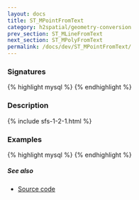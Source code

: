 ```yaml
---
layout: docs
title: ST_MPointFromText
category: h2spatial/geometry-conversion
prev_section: ST_MLineFromText
next_section: ST_MPolyFromText
permalink: /docs/dev/ST_MPointFromText/
---
```


### Signatures

{% highlight mysql %}
{% endhighlight %}

### Description



{% include sfs-1-2-1.html %}

### Examples

{% highlight mysql %}
{% endhighlight %}

##### See also

* <a href="https://github.com/irstv/H2GIS/blob/master/h2spatial/src/main/java/org/h2gis/h2spatial/internal/function/spatial/convert/ST_MPointFromText.java" target="_blank">Source code</a>
